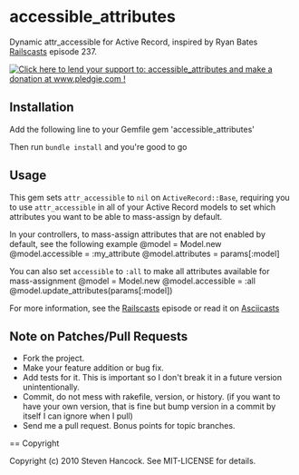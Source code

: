 # accessible_attributes

Dynamic attr_accessible for Active Record, inspired by Ryan Bates [Railscasts]
episode 237.



[![Click here to lend your support to: accessible_attributes and make a donation at www.pledgie.com !][2]][1]

## Installation

Add the following line to your Gemfile
    gem 'accessible_attributes'

Then run `bundle install` and you're good to go

## Usage

This gem sets `attr_accessible` to `nil` on `ActiveRecord::Base`, requiring you to use
`attr_accessible` in all of your Active Record models to set which attributes you
want to be able to mass-assign by default.

In your controllers, to mass-assign attributes that are not enabled by default, see the following example
    @model = Model.new
    @model.accessible = :my_attribute
    @model.attributes = params[:model]

You can also set `accessible` to `:all` to make all attributes available for mass-assignment
    @model = Model.new
    @model.accessible = :all
    @model.update_attributes(params[:model])

For more information, see the [Railscasts] episode or read it on [Asciicasts]

## Note on Patches/Pull Requests

* Fork the project.
* Make your feature addition or bug fix.
* Add tests for it. This is important so I don't break it in a
  future version unintentionally.
* Commit, do not mess with rakefile, version, or history.
  (if you want to have your own version, that is fine but bump version in a
  commit by itself I can ignore when I pull)
* Send me a pull request. Bonus points for topic branches.

== Copyright

Copyright (c) 2010 Steven Hancock. See MIT-LICENSE for details.


[1]: http://www.pledgie.com/campaigns/14171
[2]: http://www.pledgie.com/campaigns/14171.png?skin_name=chrome
[Railscasts]: http://railscasts.com/episodes/237-dynamic-attr-accessible
[Asciicasts]: http://asciicasts.com/episodes/237-dynamic-attr-accessible
